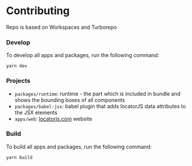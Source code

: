 # Contributing

Repo is based on Workspaces and Turborepo

### Develop

To develop all apps and packages, run the following command:

```
yarn dev
```

### Projects

- `packages/runtime`: runtime - the part which is included in bundle and shows the bounding boxes of all components
- `packages/babel-jsx`: babel plugin that adds locatorJS data attributes to the JSX elements
- `apps/web`: [locatorjs.com](https://www.locatorjs.com) website

### Build

To build all apps and packages, run the following command:

```
yarn build
```
